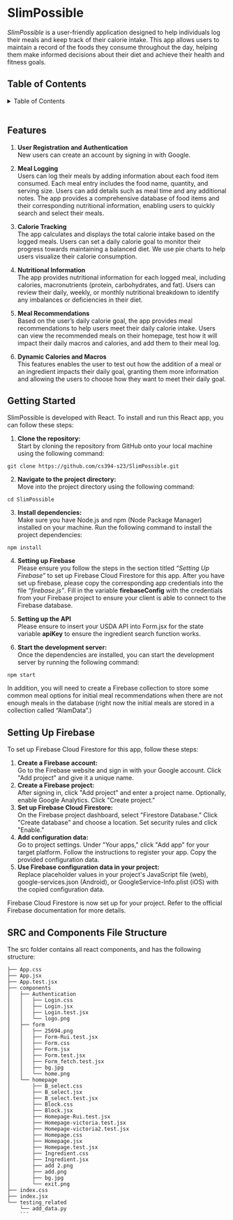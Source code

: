 
# SlimPossible
*SlimPossible* is a user-friendly application designed to help individuals log their meals and keep track of their calorie intake. This app allows users to maintain a record of the foods they consume throughout the day, helping them make informed decisions about their diet and achieve their health and fitness goals.

## Table of Contents
<details>
  <summary>Table of Contents</summary>
  <ol>
    <li><a href="#features">Features</a></li>
    <li><a href="#getting-started">Getting Started</a></li>
    <li><a href="#setting-up-firebase">Setting Up Firebase</a></li>
    <li><a href="#src-and-components-file-structure">SRC and Components File Structure</a></li>
  </ol>
</details> <br>


## Features
1. **User Registration and Authentication** <br>
New users can create an account by signing in with Google. 


2. **Meal Logging** <br>
Users can log their meals by adding information about each food item consumed. Each meal entry includes the food name, quantity, and serving size. Users can add details such as meal time and any additional notes. The app provides a comprehensive database of food items and their corresponding nutritional information, enabling users to quickly search and select their meals.

3. **Calorie Tracking** <br>
The app calculates and displays the total calorie intake based on the logged meals. Users can set a daily calorie goal to monitor their progress towards maintaining a balanced diet. We use pie charts to help users visualize their calorie consumption.

4. **Nutritional Information** <br>
The app provides nutritional information for each logged meal, including calories, macronutrients (protein, carbohydrates, and fat). Users can review their daily, weekly, or monthly nutritional breakdown to identify any imbalances or deficiencies in their diet.

5. **Meal Recommendations** <br>
Based on the user’s daily calorie goal, the app provides meal recommendations to help users meet their daily calorie intake. Users can view the recommended meals on their homepage, test how it will impact their daily macros and calories, and add them to their meal log.

6. **Dynamic Calories and Macros** <br>
This features enables the user to test out how the addition of a meal or an ingredient impacts their daily goal, granting them more information and allowing the users to choose how they want to meet their daily goal.

## Getting Started

SlimPossible is developed with React. To install and run this React app, you can follow these steps:

1. **Clone the repository:**  <br>
Start by cloning the repository from GitHub onto your local machine using the following command:
```
git clone https://github.com/cs394-s23/SlimPossible.git
```
2. **Navigate to the project directory:**  <br>
Move into the project directory using the following command:
```
cd SlimPossible
```
3. **Install dependencies:**  <br>
Make sure you have Node.js and npm (Node Package Manager) installed on your machine. Run the following command to install the project dependencies:
```
npm install
```
4. **Setting up Firebase** <br>
Please ensure you follow the steps in the section titled *“Setting Up Firebase”* to set up Firebase Cloud Firestore for this app. After you have set up firebase, please copy the corresponding app credentials into the file *“firebase.js”*. Fill in the variable **firebaseConfig** with the credentials from your Firebase project to ensure your client is able to connect to the Firebase database.

5. **Setting up the API** <br>
Please ensure to insert your USDA API into Form.jsx for the state variable **apiKey** to ensure the ingredient search function works.

5. **Start the development server:**  <br>
Once the dependencies are installed, you can start the development server by running the following command:
```
npm start
```

In addition, you will need to create a Firebase collection to store some common meal options for initial meal recommendations when there are not enough meals in the database (right now the initial meals are stored in a collection called “AlamData”.) 


## Setting Up Firebase
To set up Firebase Cloud Firestore for this app, follow these steps:
1. **Create a Firebase account:** <br>
Go to the Firebase website and sign in with your Google account.
Click "Add project" and give it a unique name.
2. **Create a Firebase project:** <br>
After signing in, click "Add project" and enter a project name.
Optionally, enable Google Analytics.
Click "Create project." 
3. **Set up Firebase Cloud Firestore:** <br>
On the Firebase project dashboard, select "Firestore Database."
Click "Create database" and choose a location.
Set security rules and click "Enable."
4. **Add configuration data:** <br>
Go to project settings.
Under "Your apps," click "Add app" for your target platform.
Follow the instructions to register your app.
Copy the provided configuration data.
5. **Use Firebase configuration data in your project:** <br>
Replace placeholder values in your project's JavaScript file (web), google-services.json (Android), or GoogleService-Info.plist (iOS) with the copied configuration data.

Firebase Cloud Firestore is now set up for your project. Refer to the official Firebase documentation for more details.

## SRC and Components File Structure
The src folder contains all react components, and has the following structure:
```
├── App.css
├── App.jsx
├── App.test.jsx
├── components
│   ├── Authentication
│   │   ├── Login.css
│   │   ├── Login.jsx
│   │   ├── Login.test.jsx
│   │   └── logo.png
│   ├── form
│   │   ├── 25694.png
│   │   ├── Form-Rui.test.jsx
│   │   ├── Form.css
│   │   ├── Form.jsx
│   │   ├── Form.test.jsx
│   │   ├── Form_fetch.test.jsx
│   │   ├── bg.jpg
│   │   └── home.png
│   └── homepage
│       ├── B_select.css
│       ├── B_select.jsx
│       ├── B_select.test.jsx
│       ├── Block.css
│       ├── Block.jsx
│       ├── Homepage-Rui.test.jsx
│       ├── Homepage-victoria.test.jsx
│       ├── Homepage-victoria2.test.jsx
│       ├── Homepage.css
│       ├── Homepage.jsx
│       ├── Homepage.test.jsx
│       ├── Ingredient.css
│       ├── Ingredient.jsx
│       ├── add 2.png
│       ├── add.png
│       ├── bg.jpg
│       └── exit.png
├── index.css
├── index.jsx
└── testing_related
    └── add_data.py
    ```